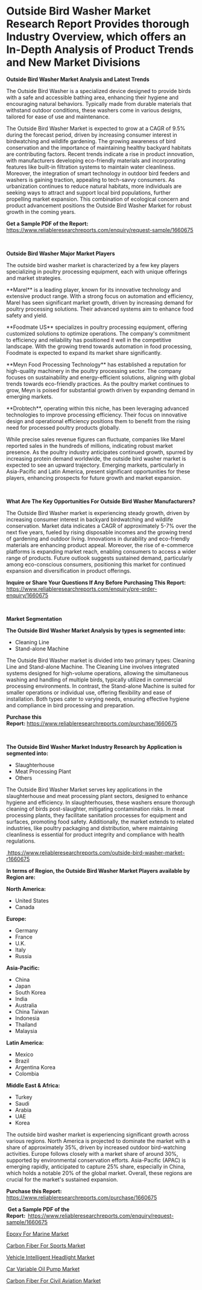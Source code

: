 <p><h1>Outside Bird Washer Market Research Report Provides thorough Industry Overview, which offers an In-Depth Analysis of Product Trends and New Market Divisions</h1></p><p><strong>Outside Bird Washer Market Analysis and Latest Trends</strong></p>
<p><p>The Outside Bird Washer is a specialized device designed to provide birds with a safe and accessible bathing area, enhancing their hygiene and encouraging natural behaviors. Typically made from durable materials that withstand outdoor conditions, these washers come in various designs, tailored for ease of use and maintenance. </p><p>The Outside Bird Washer Market is expected to grow at a CAGR of 9.5% during the forecast period, driven by increasing consumer interest in birdwatching and wildlife gardening. The growing awareness of bird conservation and the importance of maintaining healthy backyard habitats are contributing factors. Recent trends indicate a rise in product innovation, with manufacturers developing eco-friendly materials and incorporating features like built-in filtration systems to maintain water cleanliness. Moreover, the integration of smart technology in outdoor bird feeders and washers is gaining traction, appealing to tech-savvy consumers. As urbanization continues to reduce natural habitats, more individuals are seeking ways to attract and support local bird populations, further propelling market expansion. This combination of ecological concern and product advancement positions the Outside Bird Washer Market for robust growth in the coming years.</p></p>
<p><strong>Get a Sample PDF of the Report:&nbsp;</strong> <a href="https://www.reliableresearchreports.com/enquiry/request-sample/1660675?utm_campaign=8&utm_medium=2&utm_source=Github&utm_content=ia&utm_term=29032025&utm_id=outside-bird-washer">https://www.reliableresearchreports.com/enquiry/request-sample/1660675</a></p>
<p>&nbsp;</p>
<p><strong>Outside Bird Washer Major Market Players</strong></p>
<p><p>The outside bird washer market is characterized by a few key players specializing in poultry processing equipment, each with unique offerings and market strategies. </p><p>**Marel** is a leading player, known for its innovative technology and extensive product range. With a strong focus on automation and efficiency, Marel has seen significant market growth, driven by increasing demand for poultry processing solutions. Their advanced systems aim to enhance food safety and yield.</p><p>**Foodmate US** specializes in poultry processing equipment, offering customized solutions to optimize operations. The company's commitment to efficiency and reliability has positioned it well in the competitive landscape. With the growing trend towards automation in food processing, Foodmate is expected to expand its market share significantly.</p><p>**Meyn Food Processing Technology** has established a reputation for high-quality machinery in the poultry processing sector. The company focuses on sustainability and energy-efficient solutions, aligning with global trends towards eco-friendly practices. As the poultry market continues to grow, Meyn is poised for substantial growth driven by expanding demand in emerging markets.</p><p>**Drobtech**, operating within this niche, has been leveraging advanced technologies to improve processing efficiency. Their focus on innovative design and operational efficiency positions them to benefit from the rising need for processed poultry products globally.</p><p>While precise sales revenue figures can fluctuate, companies like Marel reported sales in the hundreds of millions, indicating robust market presence. As the poultry industry anticipates continued growth, spurred by increasing protein demand worldwide, the outside bird washer market is expected to see an upward trajectory. Emerging markets, particularly in Asia-Pacific and Latin America, present significant opportunities for these players, enhancing prospects for future growth and market expansion.</p></p>
<p>&nbsp;</p>
<p><strong>What Are The Key Opportunities For Outside Bird Washer Manufacturers?</strong></p>
<p><p>The Outside Bird Washer market is experiencing steady growth, driven by increasing consumer interest in backyard birdwatching and wildlife conservation. Market data indicates a CAGR of approximately 5-7% over the next five years, fueled by rising disposable incomes and the growing trend of gardening and outdoor living. Innovations in durability and eco-friendly materials are enhancing product appeal. Moreover, the rise of e-commerce platforms is expanding market reach, enabling consumers to access a wider range of products. Future outlook suggests sustained demand, particularly among eco-conscious consumers, positioning this market for continued expansion and diversification in product offerings.</p></p>
<p><strong>Inquire or Share Your Questions If Any Before Purchasing This Report:</strong> <a href="https://www.reliableresearchreports.com/enquiry/pre-order-enquiry/1660675?utm_campaign=8&utm_medium=2&utm_source=Github&utm_content=ia&utm_term=29032025&utm_id=outside-bird-washer">https://www.reliableresearchreports.com/enquiry/pre-order-enquiry/1660675</a></p>
<p>&nbsp;</p>
<p><strong>Market Segmentation</strong></p>
<p><strong>The Outside Bird Washer Market Analysis by types is segmented into:</strong></p>
<p><ul><li>Cleaning Line</li><li>Stand-alone Machine</li></ul></p>
<p><p>The Outside Bird Washer market is divided into two primary types: Cleaning Line and Stand-alone Machine. The Cleaning Line involves integrated systems designed for high-volume operations, allowing the simultaneous washing and handling of multiple birds, typically utilized in commercial processing environments. In contrast, the Stand-alone Machine is suited for smaller operations or individual use, offering flexibility and ease of installation. Both types cater to varying needs, ensuring effective hygiene and compliance in bird processing and preparation.</p></p>
<p><strong>Purchase this Report:&nbsp;</strong><a href="https://www.reliableresearchreports.com/purchase/1660675?utm_campaign=8&utm_medium=2&utm_source=Github&utm_content=ia&utm_term=29032025&utm_id=outside-bird-washer">https://www.reliableresearchreports.com/purchase/1660675</a></p>
<p>&nbsp;</p>
<p><strong>The Outside Bird Washer Market Industry Research by Application is segmented into:</strong></p>
<p><ul><li>Slaughterhouse</li><li>Meat Processing Plant</li><li>Others</li></ul></p>
<p><p>The Outside Bird Washer Market serves key applications in the slaughterhouse and meat processing plant sectors, designed to enhance hygiene and efficiency. In slaughterhouses, these washers ensure thorough cleaning of birds post-slaughter, mitigating contamination risks. In meat processing plants, they facilitate sanitation processes for equipment and surfaces, promoting food safety. Additionally, the market extends to related industries, like poultry packaging and distribution, where maintaining cleanliness is essential for product integrity and compliance with health regulations.</p></p>
<p><a href="https://www.reliableresearchreports.com/outside-bird-washer-market-r1660675?utm_campaign=8&utm_medium=2&utm_source=Github&utm_content=ia&utm_term=29032025&utm_id=outside-bird-washer">&nbsp;https://www.reliableresearchreports.com/outside-bird-washer-market-r1660675</a></p>
<p><strong>In terms of Region, the Outside Bird Washer Market Players available by Region are:</strong></p>
<p>
    <p> <strong> North America: </strong>
        <ul>
            <li>United States</li>
            <li>Canada</li>
        </ul>
        </p> 
    <p> <strong> Europe: </strong>
        <ul>
            <li>Germany</li>
            <li>France</li>
            <li>U.K.</li>
            <li>Italy</li>
            <li>Russia</li>
        </ul>
        </p> 
    <p> <strong> Asia-Pacific: </strong>
        <ul>
            <li>China</li>
            <li>Japan</li>
            <li>South Korea</li>
            <li>India</li>
            <li>Australia</li>
            <li>China Taiwan</li>
            <li>Indonesia</li>
            <li>Thailand</li>
            <li>Malaysia</li>
        </ul>
        </p> 
    <p> <strong> Latin America: </strong>
        <ul>
            <li>Mexico</li>
            <li>Brazil</li>
            <li>Argentina Korea</li>
            <li>Colombia</li>
        </ul>
        </p> 
    <p> <strong> Middle East & Africa: </strong>
        <ul>
            <li>Turkey</li>
            <li>Saudi</li>
            <li>Arabia</li>
            <li>UAE</li>
            <li>Korea</li>
        </ul>
    </p>
    </p>
<p><p>The outside bird washer market is experiencing significant growth across various regions. North America is projected to dominate the market with a share of approximately 35%, driven by increased outdoor bird-watching activities. Europe follows closely with a market share of around 30%, supported by environmental conservation efforts. Asia-Pacific (APAC) is emerging rapidly, anticipated to capture 25% share, especially in China, which holds a notable 20% of the global market. Overall, these regions are crucial for the market's sustained expansion.</p></p>
<p><strong>Purchase this Report: </strong><a href="https://www.reliableresearchreports.com/purchase/1660675?utm_campaign=8&utm_medium=2&utm_source=Github&utm_content=ia&utm_term=29032025&utm_id=outside-bird-washer">https://www.reliableresearchreports.com/purchase/1660675</a></p>
<p>&nbsp;<strong>Get a Sample PDF of the Report:&nbsp;&nbsp;</strong><a href="https://www.reliableresearchreports.com/enquiry/request-sample/1660675?utm_campaign=8&utm_medium=2&utm_source=Github&utm_content=ia&utm_term=29032025&utm_id=outside-bird-washer">https://www.reliableresearchreports.com/enquiry/request-sample/1660675</a></p>
<p><strong></strong></p>
<p><p><a href="https://github.com/lugnabirue/Market-Research-Report-List-1/blob/main/epoxy-for-marine-market.md?utm_campaign=8&utm_medium=2&utm_source=Github&utm_content=ia&utm_term=29032025&utm_id=outside-bird-washer">Epoxy For Marine Market</a></p><p><a href="https://github.com/gakpasulgun/Market-Research-Report-List-1/blob/main/carbon-fiber-for-sports-market.md?utm_campaign=8&utm_medium=2&utm_source=Github&utm_content=ia&utm_term=29032025&utm_id=outside-bird-washer">Carbon Fiber For Sports Market</a></p><p><a href="https://github.com/snelldimkeod/Market-Research-Report-List-1/blob/main/vehicle-intelligent-headlight-market.md?utm_campaign=8&utm_medium=2&utm_source=Github&utm_content=ia&utm_term=29032025&utm_id=outside-bird-washer">Vehicle Intelligent Headlight Market</a></p><p><a href="https://github.com/kitkaeberz5z/Market-Research-Report-List-1/blob/main/car-variable-oil-pump-market.md?utm_campaign=8&utm_medium=2&utm_source=Github&utm_content=ia&utm_term=29032025&utm_id=outside-bird-washer">Car Variable Oil Pump Market</a></p><p><a href="https://github.com/shpirttangim48/Market-Research-Report-List-1/blob/main/carbon-fiber-for-civil-aviation-market.md?utm_campaign=8&utm_medium=2&utm_source=Github&utm_content=ia&utm_term=29032025&utm_id=outside-bird-washer">Carbon Fiber For Civil Aviation Market</a></p></p>